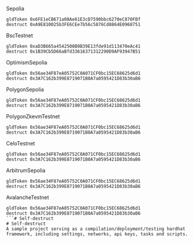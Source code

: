 

Sepolia
```
gldToken 0x6FE1eCB671a08Ae61E3cD7590bbc6270eC870FBf
destruct 0xA9E810025b3FE6CEe7b56c5876Cd8864E0968751
```

BscTestnet
```
gldToken 0xaD3B665a4542500B9B39E13fde91d113470eAc41
destruct 0x1B39Cb5D66aBfd33616371312290D9AF93947B51
```

OptimismSepolia
```
gldToken 0x56ae34F87eA05752C0A071CF0bc15EC68625d6d1
destruct 0x3A7C162b399E8719071B0A7a0595421D83b30aB6
```

PolygonSepolia 
```
gldToken 0x56ae34F87eA05752C0A071CF0bc15EC68625d6d1
destruct 0x3A7C162b399E8719071B0A7a0595421D83b30aB6
```

PolygonZkevmTestnet
```
gldToken 0x56ae34F87eA05752C0A071CF0bc15EC68625d6d1
destruct 0x3A7C162b399E8719071B0A7a0595421D83b30aB6
```

CeloTestnet
```
gldToken 0x56ae34F87eA05752C0A071CF0bc15EC68625d6d1
destruct 0x3A7C162b399E8719071B0A7a0595421D83b30aB6
```

ArbitrumSepolia 
```
gldToken 0x56ae34F87eA05752C0A071CF0bc15EC68625d6d1
destruct 0x3A7C162b399E8719071B0A7a0595421D83b30aB6
```

AvalancheTestnet 
```
gldToken 0x56ae34F87eA05752C0A071CF0bc15EC68625d6d1
destruct 0x3A7C162b399E8719071B0A7a0595421D83b30aB6
```# Self-destruct
# Self-destruct
A sample project serving as a compilation/deployment/testing hardhat framework, including settings, networks, api keys, tasks and scripts.
